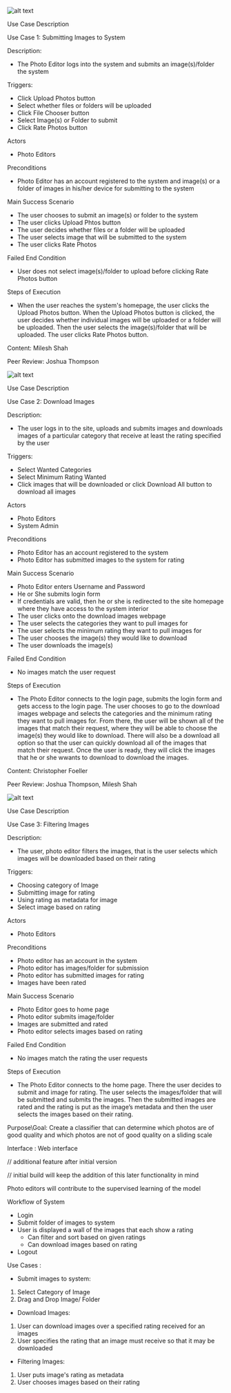 
![alt text](submitimage.jpg)

Use Case Description

Use Case 1: Submitting Images to System

Description:

- The Photo Editor logs into the system and submits an image(s)/folder the system

Triggers:
- Click Upload Photos button 
- Select whether files or folders will be uploaded
- Click File Chooser button
- Select Image(s) or Folder to submit
- Click Rate Photos button

Actors

- Photo Editors

Preconditions

- Photo Editor has an account registered to the system and image(s) or a folder of images in his/her device for submitting to the system

Main Success Scenario

- The user chooses to submit an image(s) or folder to the system
- The user clicks Upload Phtos button
- The user decides whether files or a folder will be uploaded
- The user selects image that will be submitted to the system 
- The user clicks Rate Photos

Failed End Condition

- User does not select image(s)/folder to upload before clicking Rate Photos button

Steps of Execution

- When the user reaches the system's homepage, the user clicks the Upload Photos button. When the Upload Photos button is clicked, the user decides whether individual images will be uploaded or a folder will be uploaded. Then the user selects the image(s)/folder that will be uploaded. The user clicks Rate Photos button.

Content: Milesh Shah

Peer Review: Joshua Thompson


![alt text](usecasedownloadimg.jpg)

Use Case Description

Use Case 2: Download Images

Description:

- The user logs in to the site, uploads and submits images and downloads images of a particular category that receive at least the rating specified by the user

Triggers:

- Select Wanted Categories
- Select Minimum Rating Wanted
- Click images that will be downloaded or click Download All button to download all images

Actors

- Photo Editors
- System Admin

Preconditions

- Photo Editor has an account registered to the system
- Photo Editor has submitted images to the system for rating

Main Success Scenario

- Photo Editor enters Username and Password
- He or She submits login form
- If credentials are valid, then he or she is redirected to the site homepage where they have access to the system interior
- The user clicks onto the download images webpage
- The user selects the categories they want to pull images for
- The user selects the minimum rating they want to pull images for
- The user chooses the image(s) they would like to download
- The user downloads the image(s)

Failed End Condition

- No images match the user request

Steps of Execution

- The Photo Editor connects to the login page, submits the login form and gets access to the login page. The user chooses to go to the download images webpage and selects the categories and the minimum rating they want to pull images for. From there, the user will be shown all of the images that match their request, where they will be able to choose the image(s) they would like to download. There will also be a download all option so that the user can quickly download all of the images that match their request. Once the user is ready, they will click the images that he or she wwants to download to download the images.

Content: Christopher Foeller

Peer Review: Joshua Thompson, Milesh Shah

![alt text](photofiltering.jpg)

Use Case Description

Use Case 3: Filtering Images

Description: 

- The user, photo editor filters the images, that is the user selects which images will be downloaded based on their rating

Triggers:

- Choosing category of Image
- Submitting image for rating
- Using rating as metadata for image
- Select image based on rating

Actors

- Photo Editors

Preconditions

- Photo editor has an account in the system
- Photo editor has images/folder for submission
- Photo editor has submitted images for rating
- Images have been rated

Main Success Scenario 

- Photo Editor goes to home page
- Photo editor submits image/folder
- Images are submitted and rated
- Photo editor selects images based on rating 

Failed End Condition

- No images match the rating the user requests

Steps of Execution

- The Photo Editor connects to the home page. There the user decides to submit and image for rating.  The user selects the images/folder that will be submitted and submits the images. Then the submitted images are rated and the rating is put as the image’s metadata and then the user selects the images based on their rating.



Purpose\Goal: Create a classifier that can determine which photos are of good quality and which photos are not of good quality on a sliding scale

Interface : Web interface

// additional feature after initial version

// initial build will keep the addition of this later functionality in mind

Photo editors will contribute to the supervised learning of the model

Workflow of System

- Login
- Submit folder of images to system
- User is displayed a wall of the images that each show a rating
  - Can filter and sort based on given ratings
  - Can download images based on rating
- Logout

Use Cases :

- Submit images to system:

1. Select Category of Image
2. Drag and Drop Image/ Folder

- Download Images:

1. User can download images over a specified rating received for an images
2. User specifies the rating that an image must receive so that it may be downloaded

- Filtering Images:

1. User puts image's rating as metadata
2. User chooses images based on their rating
